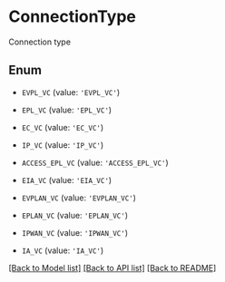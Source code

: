 # ConnectionType

Connection type

## Enum

* `EVPL_VC` (value: `'EVPL_VC'`)

* `EPL_VC` (value: `'EPL_VC'`)

* `EC_VC` (value: `'EC_VC'`)

* `IP_VC` (value: `'IP_VC'`)

* `ACCESS_EPL_VC` (value: `'ACCESS_EPL_VC'`)

* `EIA_VC` (value: `'EIA_VC'`)

* `EVPLAN_VC` (value: `'EVPLAN_VC'`)

* `EPLAN_VC` (value: `'EPLAN_VC'`)

* `IPWAN_VC` (value: `'IPWAN_VC'`)

* `IA_VC` (value: `'IA_VC'`)

[[Back to Model list]](../README.md#documentation-for-models) [[Back to API list]](../README.md#documentation-for-api-endpoints) [[Back to README]](../README.md)


